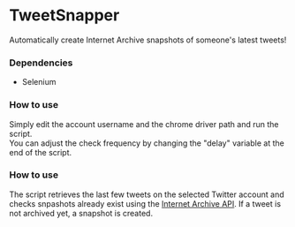 # TweetSnapper
Automatically create Internet Archive snapshots of someone's latest tweets!

### Dependencies
- Selenium

### How to use
Simply edit the account username and the chrome driver path and run the script.
<br>You can adjust the check frequency by changing the "delay" variable at the end of the script.

### How to use
The script retrieves the last few tweets on the selected Twitter account and checks snpashots already exist using the [Internet Archive API](https://archive.readme.io/docs/website-snapshots). If a tweet is not archived yet, a snapshot is created.
